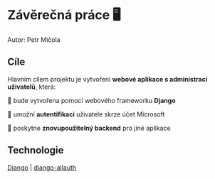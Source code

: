 # Závěrečná práce 🖥️
Autor: Petr Mičola

## Cíle
Hlavním cílem projektu je vytvoření **webové aplikace s administrací uživatelů**, která:

📌 bude vytvořena pomocí webového frameworku **Django**

📌 umožní **autentifikaci** uživatele skrze účet Microsoft

📌 poskytne **znovupoužitelný backend** pro jiné aplikace
## Technologie
[Django](https://www.djangoproject.com/) | [django-allauth](https://django-allauth.readthedocs.io/en/latest/)

